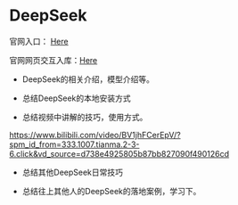 # DeepSeek



官网入口： [Here](https://api-docs.deepseek.com/zh-cn/)

官网网页交互入库：[Here](https://chat.deepseek.com/)





- DeepSeek的相关介绍，模型介绍等。

- 总结DeepSeek的本地安装方式

- 总结视频中讲解的技巧，使用方式。

https://www.bilibili.com/video/BV1jhFCerEpV/?spm_id_from=333.1007.tianma.2-3-6.click&vd_source=d738e4925805b87bb827090f490126cd

- 总结其他DeepSeek日常技巧

- 总结往上其他人的DeepSeek的落地案例，学习下。
